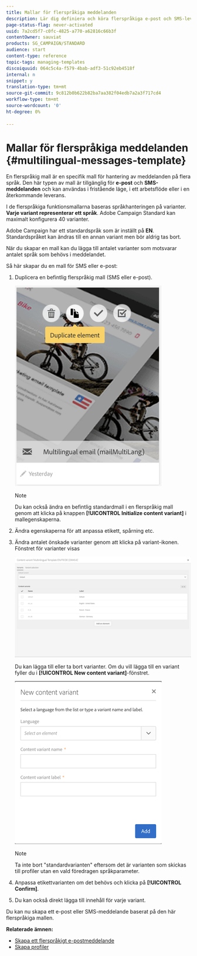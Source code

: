 ```yaml
---
title: Mallar för flerspråkiga meddelanden
description: Lär dig definiera och köra flerspråkiga e-post och SMS-leveranser genom en enda leverans baserat på det automatiskt segmenterade kundspråk som du föredrar. Rapportera resultatet av varje leverans på såväl språknivåer som individuella nivåer.
page-status-flag: never-activated
uuid: 7a2cd5f7-c0fc-4825-a770-a62816c66b3f
contentOwner: sauviat
products: SG_CAMPAIGN/STANDARD
audience: start
content-type: reference
topic-tags: managing-templates
discoiquuid: 064c5c4a-f579-4bab-adf3-51c92eb4518f
internal: n
snippet: y
translation-type: tm+mt
source-git-commit: 9c812b0b622b82ba7aa382f04edb7a2a3f717cd4
workflow-type: tm+mt
source-wordcount: '0'
ht-degree: 0%

---
```



# Mallar för flerspråkiga meddelanden {#multilingual-messages-template}

En flerspråkig mall är en specifik mall för hantering av meddelanden på flera språk. Den här typen av mall är tillgänglig för **e-post** och **SMS-meddelanden** och kan användas i fristående läge, i ett arbetsflöde eller i en återkommande leverans.

I de flerspråkiga funktionsmallarna baseras språkhanteringen på varianter.    **Varje variant representerar ett språk**.  Adobe Campaign Standard kan maximalt konfigurera 40 varianter.

Adobe Campaign har ett standardspråk som är inställt på **EN**.  Standardspråket kan ändras till en annan variant men bör aldrig tas bort.

När du skapar en mall kan du lägga till antalet varianter som motsvarar antalet språk som behövs i meddelandet.

Så här skapar du en mall för SMS eller e-post:

1. Duplicera en befintlig flerspråkig mall (SMS eller e-post).

   ![](assets/multi_template_duplicate.png)

   >[!NOTE]
   >
   >Du kan också ändra en befintlig standardmall i en flerspråkig mall genom att klicka på knappen **[!UICONTROL Initialize content variant]** i mallegenskaperna.

1. Ändra egenskaperna för att anpassa etikett, spårning etc.

1. Ändra antalet önskade varianter genom att klicka på variant-ikonen.  Fönstret för varianter visas

   ![](assets/multi_template_variants.png)

   Du kan lägga till eller ta bort varianter.  Om du vill lägga till en variant fyller du i **[!UICONTROL New content variant]**-fönstret.

   ![](assets/multi_template_newvariant.png)

   >[!NOTE]
   >
   >Ta inte bort &quot;standardvarianten&quot; eftersom det är varianten som skickas till profiler utan en vald föredragen språkparameter.

1. Anpassa etikettvarianten om det behövs och klicka på **[!UICONTROL Confirm]**.

1. Du kan också direkt lägga till innehåll för varje variant.

Du kan nu skapa ett e-post eller SMS-meddelande baserat på den här flerspråkiga mallen.

**Relaterade ämnen:**

* [Skapa ett flerspråkigt e-postmeddelande](../../channels/using/creating-a-multilingual-email.md)
* [Skapa profiler](../../audiences/using/creating-profiles.md)
